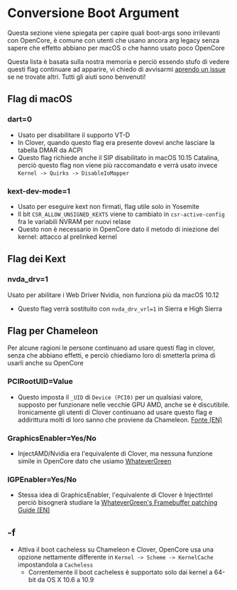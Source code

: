 # Conversione Boot Argument

Questa sezione viene spiegata per capire quali boot-args sono irrilevanti con OpenCore, è comune con utenti che usano ancora arg legacy senza sapere che effetto abbiano per macOS o che hanno usato poco OpenCore

Questa lista è basata sulla nostra memoria e perciò essendo stufo di vedere questi flag continuare ad apparire, vi chiedo di avvisarmi [aprendo un issue](https://github.com/khronokernel/OpenCore-Vanilla-Desktop-Guide/issues) se ne trovate altri. Tutti gli aiuti sono benvenuti!

## Flag di macOS

### dart=0

* Usato per disabilitare il supporto VT-D
* In Clover, quando questo flag era presente dovevi anche lasciare la tabella DMAR da ACPI
* Questo flag richiede anche il SIP disabilitato in macOS 10.15 Catalina, perciò questo flag non viene più raccomandato e verrà usato invece `Kernel -> Quirks -> DisableIoMapper`

### kext-dev-mode=1

* Usato per eseguire kext non firmati, flag utile solo in Yosemite
* Il bit `CSR_ALLOW_UNSIGNED_KEXTS` viene to cambiato in `csr-active-config` fra le variabili NVRAM per nuovi relase
* Questo non è necessario in OpenCore dato il metodo di iniezione del kernel: attacco al prelinked kernel

## Flag dei Kext

### nvda_drv=1

Usato per abilitare i Web Driver Nvidia, non funziona più da macOS 10.12

* Questo flag verrà sostituito con `nvda_drv_vrl=1` in Sierra e High Sierra

## Flag per Chameleon

Per alcune ragioni le persone continuano ad usare questi flag in clover, senza che abbiano effetti, e perciò chiediamo loro di smetterla prima di usarli anche su OpenCore

### PCIRootUID=Value

* Questo imposta il `_UID` di `Device (PCI0)` per un qualsiasi valore, supposto per funzionare nelle vecchie GPU AMD, anche se è discutibile. Ironicamente gli utenti di Clover continuano ad usare questo flag e addirittura molti di loro sanno che proviene da Chameleon. [Fonte (EN)](https://github.com/CloverHackyColor/CloverBootloader/blob/81f2b91b1552a4387abaa2c48a210c63d5b6233c/rEFIt_UEFI/Platform/FixBiosDsdt.cpp#L1630-L1674)

### GraphicsEnabler=Yes/No

* InjectAMD/Nvidia era l'equivalente di Clover, ma nessuna funzione simile in OpenCore dato che usiamo [WhateverGreen](https://github.com/acidanthera/WhateverGreen)

### IGPEnabler=Yes/No

* Stessa idea di GraphicsEnabler, l'equivalente di Clover è InjectIntel perciò bisognerà studiare la [WhateverGreen's Framebuffer patching Guide (EN)](https://github.com/acidanthera/WhateverGreen/blob/master/Manual/FAQ.IntelHD.en.md)

## -f

* Attiva il boot cacheless su Chameleon e Clover, OpenCore usa una opzione nettamente differente in `Kernel -> Scheme -> KernelCache` impostandola a `Cacheless`
  * Correntemente il boot cacheless è supportato solo dai kernel a 64-bit da OS X 10.6 a 10.9
